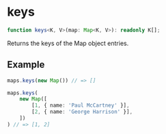 # keys

```ts
function keys<K, V>(map: Map<K, V>): readonly K[];
```

Returns the keys of the Map object entries.

## Example

```ts
maps.keys(new Map()) // => []
```

```ts
maps.keys(
    new Map([
        [1, { name: 'Paul McCartney' }],
        [2, { name: 'George Harrison' }],
    ])
) // => [1, 2]
```
